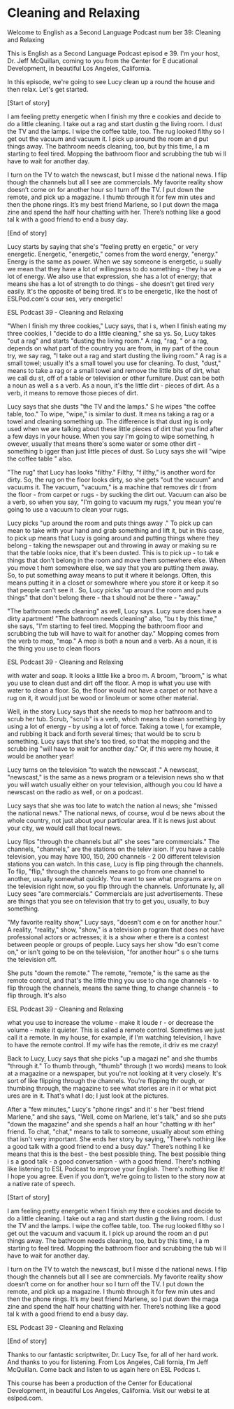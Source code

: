 # Cleaning and Relaxing

Welcome to English as a Second Language Podcast num ber 39: Cleaning and Relaxing

This is English as a Second Language Podcast episod e 39. I'm your host, Dr. Jeff McQuillan, coming to you from the Center for E ducational Development, in beautiful Los Angeles, California.

In this episode, we're going to see Lucy clean up a round the house and then relax. Let's get started.

[Start of story]

I am feeling pretty energetic when I finish my thre e cookies and decide to do a little cleaning.  I take out a rag and start dustin g the living room.  I dust the TV and the lamps.  I wipe the coffee table, too.  The rug looked filthy so I get out the vacuum and vacuum it.  I pick up around the room an d put things away.  The bathroom needs cleaning, too, but by this time, I a m starting to feel tired. Mopping the bathroom floor and scrubbing the tub wi ll have to wait for another day.

I turn on the TV to watch the newscast, but I misse d the national news.  I flip though the channels but all I see are commercials.  My favorite reality show doesn’t come on for another hour so I turn off the TV.  I put down the remote, and pick up a magazine.  I thumb through it for few min utes and then the phone rings. It’s my best friend Marlene, so I put down the maga zine and spend the half hour chatting with her.  There’s nothing like a good tal k with a good friend to end a busy day.

[End of story]

Lucy starts by saying that she's "feeling pretty en ergetic," or very energetic. Energetic, "energetic," comes from the word energy,  "energy."  Energy is the same as power.  When we say someone is energetic, u sually we mean that they have a lot of willingness to do something - they ha ve a lot of energy.  We also use that expression, she has a lot of energy; that means she has a lot of strength to do things - she doesn't get tired very easily.  It's the opposite of being tired.  It's to be energetic, like the host of ESLPod.com's cour ses, very energetic!

ESL Podcast 39 - Cleaning and Relaxing

"When I finish my three cookies," Lucy says, that i s, when I finish eating my three cookies, I "decide to do a little cleaning," she sa ys.  So, Lucy takes "out a rag" and starts "dusting the living room."  A rag, "rag, " or a rag, depends on what part of the country you are from, in my part of the coun try, we say rag, "I take out a rag and start dusting the living room."  A rag is a  small towel; usually it's a small towel you use for cleaning.  To dust, "dust," means  to take a rag or a small towel and remove the little bits of dirt, what we call du st, off of a table or television or other furniture.  Dust can be both a noun as well a s a verb.  As a noun, it's the little dirt - pieces of dirt.  As a verb, it means to remove those pieces of dirt.

Lucy says that she dusts "the TV and the lamps."  S he wipes "the coffee table, too."  To wipe, "wipe," is similar to dust.  It mea ns taking a rag or a towel and cleaning something up.  The difference is that dust ing is only used when we are talking about these little pieces of dirt that you find after a few days in your house.  When you say I'm going to wipe something, h owever, usually that means there's some water or some other dirt - something b igger than just little pieces of dust.  So Lucy says she will "wipe the coffee table " also.

"The rug" that Lucy has looks "filthy."  Filthy, "f ilthy," is another word for dirty.  So, the rug on the floor looks dirty, so she gets "out the vacuum" and vacuums it. The vacuum, "vacuum," is a machine that removes dir t from the floor - from carpet or rugs - by sucking the dirt out.  Vacuum can also be a verb, so when you say, "I'm going to vacuum my rugs," you mean you're  going to use a vacuum to clean your rugs.

Lucy picks "up around the room and puts things away ."  To pick up can mean to take with your hand and grab something and lift it,  but in this case, to pick up means that Lucy is going around and putting things where they belong - taking the newspaper out and throwing in away or making su re that the table looks nice, that it's been dusted.  This is to pick up - to tak e things that don't belong in the room and move them somewhere else.  When you move t hem somewhere else, we say that you are putting them away.  So, to put something away means to put it where it belongs.  Often, this means putting it in a closet or somewhere where you store it or keep it so that people can't see it .  So, Lucy picks "up around the room and puts things" that don't belong there - tha t should not be there - "away."

"The bathroom needs cleaning" as well, Lucy says.  Lucy sure does have a dirty apartment!  "The bathroom needs cleaning" also, "bu t by this time," she says, "I'm starting to feel tired.  Mopping the bathroom floor and scrubbing the tub will have to wait for another day."  Mopping comes from the verb to mop, "mop."  A mop is both a noun and a verb.  As a noun, it is the thing you use to clean floors

ESL Podcast 39 - Cleaning and Relaxing

with water and soap.  It looks a little like a broo m.  A broom, "broom," is what you use to clean dust and dirt off the floor.  A mop is  what you use with water to clean a floor.  So, the floor would not have a carpet or not have a rug on it, it would just be wood or linoleum or some other material.

Well, in the story Lucy says that she needs to mop her bathroom and to scrub her tub.  Scrub, "scrub" is a verb, which means to clean something by using a lot of energy - by using a lot of force.  Taking a towe l, for example, and rubbing it back and forth several times; that would be to scru b something.  Lucy says that she's too tired, so that the mopping and the scrubb ing "will have to wait for another day."  Or, if this were my house, it would be another year!

Lucy turns on the television "to watch the newscast ."  A newscast, "newscast," is the same as a news program or a television news sho w that you will watch usually either on your television, although you cou ld have a newscast on the radio as well, or on a podcast.

Lucy says that she was too late to watch the nation al news; she "missed the national news."  The national news, of course, woul d be news about the whole country, not just about your particular area.  If it is news just about your city, we would call that local news.

Lucy flips "through the channels but all" she sees "are commercials."  The channels, "channels," are the stations on the telev ision.  If you have a cable television, you may have 100, 150, 200 channels - 2 00 different television stations you can watch.  In this case, Lucy is flip ping through the channels.  To flip, "flip," through the channels means to go from  one channel to another, usually somewhat quickly.  You want to see what programs are on the television right now, so you flip through the channels.  Unfortunate ly, all Lucy sees "are commercials."  Commercials are just advertisements.   These are things that you see on television that try to get you, usually, to buy something.

"My favorite reality show," Lucy says, "doesn’t com e on for another hour."  A reality, "reality," show, "show," is a television p rogram that does not have professional actors or actresses; it is a show wher e there is a contest between people or groups of people.  Lucy says her show "do esn't come on," or isn't going to be on the television, "for another hour" s o she turns the television off.

She puts "down the remote."  The remote, "remote," is the same as the remote control, and that's the little thing you use to cha nge channels - to flip through the channels, means the same thing, to change channels - to flip through.  It's also

ESL Podcast 39 - Cleaning and Relaxing

what you use to increase the volume - make it loude r - or decrease the volume - make it quieter.  This is called a remote control.  Sometimes we just call it a remote.  In my house, for example, if I'm watching television, I have to have the remote control.  If my wife has the remote, it driv es me crazy!

Back to Lucy, Lucy says that she picks "up a magazi ne" and she thumbs "through it."  To thumb through, "thumb" through (t wo words) means to look at a magazine or a newspaper, but you're not looking at it very closely.  It's sort of like flipping through the channels.  You're flipping thr ough, or thumbing through, the magazine to see what stories are in it or what pict ures are in it.  That's what I do; I just look at the pictures.

After a "few minutes," Lucy's "phone rings" and it' s her "best friend Marlene," and she says, "Well, come on Marlene, let's talk," and so she puts "down the magazine" and she spends a half an hour "chatting w ith her" friend.  To chat, "chat," means to talk to someone, usually about som ething that isn't very important.  She ends her story by saying, "There’s nothing like a good talk with a good friend to end a busy day."  There’s nothing li ke means that this is the best - the best possible thing.  The best possible thing i s a good talk - a good conversation - with a good friend.  There's nothing  like listening to ESL Podcast to improve your English.  There's nothing like it!  I hope you agree.  Even if you don't, we're going to listen to the story now at a native rate of speech.

[Start of story]

I am feeling pretty energetic when I finish my thre e cookies and decide to do a little cleaning.  I take out a rag and start dustin g the living room.  I dust the TV and the lamps.  I wipe the coffee table, too.  The rug looked filthy so I get out the vacuum and vacuum it.  I pick up around the room an d put things away.  The bathroom needs cleaning, too, but by this time, I a m starting to feel tired. Mopping the bathroom floor and scrubbing the tub wi ll have to wait for another day.

I turn on the TV to watch the newscast, but I misse d the national news.  I flip though the channels but all I see are commercials.  My favorite reality show doesn’t come on for another hour so I turn off the TV.  I put down the remote, and pick up a magazine.  I thumb through it for few min utes and then the phone rings. It’s my best friend Marlene, so I put down the maga zine and spend the half hour chatting with her.  There’s nothing like a good tal k with a good friend to end a busy day.

ESL Podcast 39 - Cleaning and Relaxing

[End of story]

Thanks to our fantastic scriptwriter, Dr. Lucy Tse,  for all of her hard work. And thanks to you for listening. From Los Angeles, Cali fornia, I’m Jeff McQuillan. Come back and listen to us again here on ESL Podcas t.

This course has been a production of the Center for  Educational Development, in beautiful Los Angeles, California.  Visit our websi te at eslpod.com.



